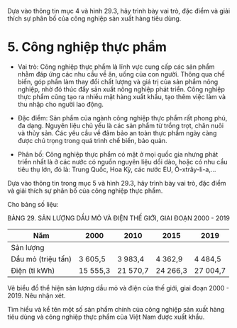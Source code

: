 Dựa vào thông tin mục 4 và hình 29.3, hãy trình bày vai trò, đặc điểm và giải thích sự phân bố của công nghiệp sản xuất hàng tiêu dùng.

# 5. Công nghiệp thực phẩm

- Vai trò: Công nghiệp thực phẩm là lĩnh vực cung cấp các sản phẩm nhằm đáp ứng các nhu cầu về ăn, uống của con người. Thông qua chế biến, góp phần làm thay đổi chất lượng và giá trị của sản phẩm nông nghiệp, nhờ đó thúc đẩy sản xuất nông nghiệp phát triển. Công nghiệp thực phẩm cũng tạo ra nhiều mặt hàng xuất khẩu, tạo thêm việc làm và thu nhập cho người lao động.

- Đặc điểm: Sản phẩm của ngành công nghiệp thực phẩm rất phong phú, đa dạng. Nguyên liệu chủ yếu là các sản phẩm từ trồng trọt, chăn nuôi và thủy sản. Các yêu cầu về đảm bảo an toàn thực phẩm ngày càng được chú trọng trong quá trình chế biến, bảo quản.

- Phân bố: Công nghiệp thực phẩm có mặt ở mọi quốc gia nhưng phát triển nhất là ở các nước có nguồn nguyên liệu dồi dào, hoặc có nhu cầu tiêu thụ lớn, đó là: Trung Quốc, Hoa Kỳ, các nước EU, Ô-xtrây-li-a,...

Dựa vào thông tin trong mục 5 và hình 29.3, hãy trình bày vai trò, đặc điểm và giải thích sự phân bố của công nghiệp thực phẩm.

Cho bảng số liệu:

BẢNG 29. SẢN LƯỢNG DẦU MỎ VÀ ĐIỆN THẾ GIỚI,
GIAI ĐOẠN 2000 - 2019

| Năm | 2000 | 2010 | 2015 | 2019 |
|---|---|---|---|---|
| Sản lượng |  |  |  |  |
| Dầu mỏ (triệu tấn) | 3 605,5 | 3 983,4 | 4 362,9 | 4 484,5 |
| Điện (tỉ kWh) | 15 555,3 | 21 570,7 | 24 266,3 | 27 004,7 |

Vẽ biểu đồ thể hiện sản lượng dầu mỏ và điện của thế giới, giai đoạn 2000 - 2019. Nêu nhận xét.

Tìm hiểu và kể tên một số sản phẩm chính của công nghiệp sản xuất hàng tiêu dùng và công nghiệp thực phẩm của Việt Nam được xuất khẩu.